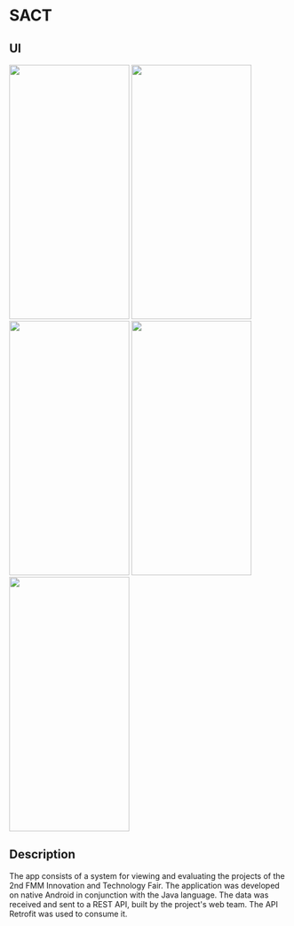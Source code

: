 # SACT

## UI
<img src="https://user-images.githubusercontent.com/59902202/104499101-f5b8ca00-55b2-11eb-9b9f-5e38b3ace00d.jpg"
height="458" width="216">
<img src="https://user-images.githubusercontent.com/59902202/104501579-4aaa0f80-55b6-11eb-8452-e2d0c9b6b011.jpg"
height="458" width="216">
<img src="https://user-images.githubusercontent.com/59902202/104499099-f4879d00-55b2-11eb-9841-5c918fd417b1.jpg"
height="458" width="216">
<img src="https://user-images.githubusercontent.com/59902202/104499098-f3ef0680-55b2-11eb-8358-cb3ec2f67da5.jpg"
height="458" width="216">
<img src="https://user-images.githubusercontent.com/59902202/104502714-d7ed6400-55b6-11eb-9ff4-16f145eedc9b.jpg"
height="458" width="216">

## Description
The app consists of a system for viewing and evaluating the projects of the 2nd FMM Innovation and Technology Fair. The application was developed on native Android in conjunction with the Java language. The data was received and sent to a REST API, built by the project's web team. The API Retrofit was used to consume it.

